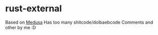 # rust-external

Based on [Medusa](https://github.com/Skengdoo/Medusa-Rust-External-Source)
Has too many shitcode/dolbaebcode
Comments and other by me :D
